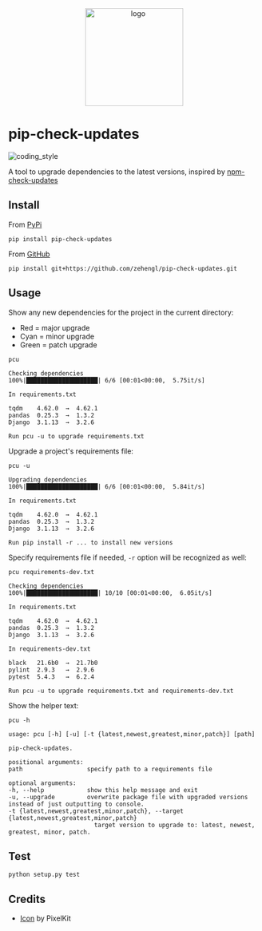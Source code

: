 <div align="center">
    <img src="https://cdn2.iconfinder.com/data/icons/flat-jewels-icon-set/512/0000_Refresh.png" alt="logo" height="196">
</div>

# pip-check-updates

![coding_style](https://img.shields.io/badge/code%20style-black-000000.svg)

A tool to upgrade dependencies to the latest versions, inspired by [npm-check-updates](https://www.npmjs.com/package/npm-check-updates)

## Install

From [PyPi](https://pypi.org/project/pip-check-updates/)

    pip install pip-check-updates

From [GitHub](https://github.com/zehengl/pip-check-updates)

    pip install git+https://github.com/zehengl/pip-check-updates.git

## Usage

Show any new dependencies for the project in the current directory:

- Red = major upgrade
- Cyan = minor upgrade
- Green = patch upgrade

```terminal
pcu
```

    Checking dependencies
    100%|████████████████████| 6/6 [00:01<00:00,  5.75it/s]

    In requirements.txt

    tqdm    4.62.0  →  4.62.1
    pandas  0.25.3  →  1.3.2
    Django  3.1.13  →  3.2.6

    Run pcu -u to upgrade requirements.txt

Upgrade a project's requirements file:

```terminal
pcu -u
```

    Upgrading dependencies
    100%|████████████████████| 6/6 [00:01<00:00,  5.84it/s]

    In requirements.txt

    tqdm    4.62.0  →  4.62.1
    pandas  0.25.3  →  1.3.2
    Django  3.1.13  →  3.2.6

    Run pip install -r ... to install new versions

Specify requirements file if needed, `-r` option will be recognized as well:

```terminal
pcu requirements-dev.txt
```

    Checking dependencies
    100%|████████████████████| 10/10 [00:01<00:00,  6.05it/s]

    In requirements.txt

    tqdm    4.62.0  →  4.62.1
    pandas  0.25.3  →  1.3.2
    Django  3.1.13  →  3.2.6

    In requirements-dev.txt

    black   21.6b0  →  21.7b0
    pylint  2.9.3   →  2.9.6
    pytest  5.4.3   →  6.2.4

    Run pcu -u to upgrade requirements.txt and requirements-dev.txt

Show the helper text:

```terminal
pcu -h
```

    usage: pcu [-h] [-u] [-t {latest,newest,greatest,minor,patch}] [path]

    pip-check-updates.

    positional arguments:
    path                  specify path to a requirements file

    optional arguments:
    -h, --help            show this help message and exit
    -u, --upgrade         overwrite package file with upgraded versions instead of just outputting to console.
    -t {latest,newest,greatest,minor,patch}, --target {latest,newest,greatest,minor,patch}
                            target version to upgrade to: latest, newest, greatest, minor, patch.

## Test

    python setup.py test

## Credits

- [Icon](https://www.iconfinder.com/icons/171269/refresh_icon) by PixelKit
